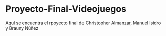 # Proyecto-Final-Videojuegos
Aquí se encuentra el rpoyecto final de Christopher Almanzar, Manuel Isidro y Brauny Núñez
